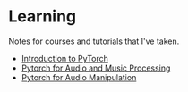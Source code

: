 # Learning

Notes for courses and tutorials that I've taken.

- [Introduction to PyTorch](/Introduction%20to%20PyTorch/README.md)
- [Pytorch for Audio and Music Processing](/PyTorch%20for%20Audio%20and%20Music%20Processing/README.md)
- [Pytorch for Audio Manipulation](/PyTorch%20for%20Audio%20Manipulation/README.md)